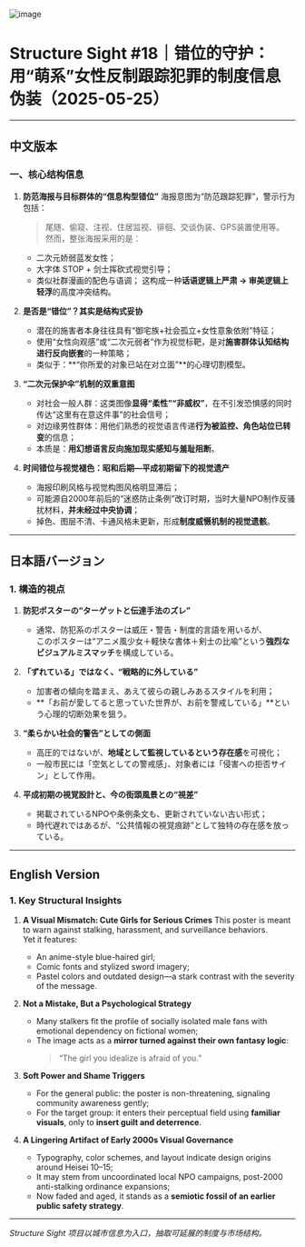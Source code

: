 
![image](https://github.com/user-attachments/assets/0f049ef7-26a0-4d65-a5da-fbaf69d63f02)

# Structure Sight #18｜错位的守护：用“萌系”女性反制跟踪犯罪的制度信息伪装（2025-05-25）

---

## 中文版本

### 一、核心结构信息

1. **防范海报与目标群体的“信息构型错位”**
   海报意图为“防范跟踪犯罪”，警示行为包括：  
   > 尾随、偷窥、注视、住居监视、徘徊、交谈伪装、GPS装置使用等。  
   然而，整张海报采用的是：
   - 二次元娇弱蓝发女性；
   - 大字体 STOP + 剑士挥砍式视觉引导；
   - 类似社群漫画的配色与语调；
   这构成一种**话语逻辑上严肃 → 审美逻辑上轻浮**的高度冲突结构。

2. **是否是“错位”？其实是结构式妥协**
   - 潜在的施害者本身往往具有“御宅族+社会孤立+女性意象依附”特征；
   - 使用“女性向观感”或“二次元弱者”作为视觉标靶，是对**施害群体认知结构进行反向嵌套**的一种策略；
   - 类似于：**“你所爱的对象已站在对立面”**的心理切割模型。

3. **“二次元保护伞”机制的双重意图**
   - 对社会一般人群：这类图像**显得“柔性”“非威权”**，在不引发恐惧感的同时传达“这里有在意这件事”的社会信号；
   - 对边缘男性群体：用他们熟悉的视觉语言传递**行为被监控、角色站位已转变**的信息；
   - 本质是：**用幻想语言反向施加现实感知与羞耻阻断**。

4. **时间错位与视觉褪色：昭和后期—平成初期留下的视觉遗产**
   - 海报印刷风格与视觉构图风格明显滞后；
   - 可能源自2000年前后的“迷惑防止条例”改订时期，当时大量NPO制作反骚扰材料，**并未经过中央协调**；
   - 掉色、图层不清、卡通风格未更新，形成**制度威慑机制的视觉遗骸**。

---

## 日本語バージョン

### 1. 構造的視点

1. **防犯ポスターの“ターゲットと伝達手法のズレ”**
   - 通常、防犯系のポスターは威圧・警告・制度的言語を用いるが、  
   このポスターは“アニメ風少女＋軽快な書体＋剣士の比喩”という**強烈なビジュアルミスマッチ**を構成している。

2. **「ずれている」ではなく、“戦略的に外している”**
   - 加害者の傾向を踏まえ、あえて彼らの親しみあるスタイルを利用；
   - **「お前が愛してると思っていた世界が、お前を警戒している」**という心理的切断効果を狙う。

3. **“柔らかい社会的警告”としての側面**
   - 高圧的ではないが、**地域として監視しているという存在感**を可視化；
   - 一般市民には「空気としての警戒感」、対象者には「侵害への拒否サイン」として作用。

4. **平成初期の視覚設計と、今の街頭風景との“視差”**
   - 掲載されているNPOや条例条文も、更新されていない古い形式；
   - 時代遅れではあるが、“公共情報の視覚痕跡”として独特の存在感を放っている。

---

## English Version

### 1. Key Structural Insights

1. **A Visual Mismatch: Cute Girls for Serious Crimes**
   This poster is meant to warn against stalking, harassment, and surveillance behaviors.  
   Yet it features:
   - An anime-style blue-haired girl;
   - Comic fonts and stylized sword imagery;
   - Pastel colors and outdated design—a stark contrast with the severity of the message.

2. **Not a Mistake, But a Psychological Strategy**
   - Many stalkers fit the profile of socially isolated male fans with emotional dependency on fictional women;
   - The image acts as a **mirror turned against their own fantasy logic**:  
     > “The girl you idealize is afraid of you.”

3. **Soft Power and Shame Triggers**
   - For the general public: the poster is non-threatening, signaling community awareness gently;
   - For the target group: it enters their perceptual field using **familiar visuals**, only to **insert guilt and deterrence**.

4. **A Lingering Artifact of Early 2000s Visual Governance**
   - Typography, color schemes, and layout indicate design origins around Heisei 10–15;
   - It may stem from uncoordinated local NPO campaigns, post-2000 anti-stalking ordinance expansions;
   - Now faded and aged, it stands as a **semiotic fossil of an earlier public safety strategy**.

---

*Structure Sight 项目以城市信息为入口，抽取可延展的制度与市场结构。*
